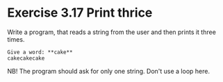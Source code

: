 # Exercise 3.17 Print thrice

Write a program, that reads a string from the user and then prints it three times.

```plaintext
Give a word: **cake**
cakecakecake
```

NB! The program should ask for only one string. Don't use a loop here.
